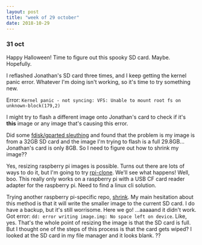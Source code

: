 ```yaml
---
layout: post
title: "week of 29 october"
date: 2018-10-29
---
```


### 31 oct

Happy Halloween! Time to figure out this spooky SD card. Maybe. Hopefully.

I reflashed Jonathan's SD card three times, and I keep getting the kernel panic error. Whatever I'm doing isn't working, so it's time to try something new.

Error: `Kernel panic - not syncing: VFS: Unable to mount root fs on unknown-block(179,2)`

I might try to flash a different image onto Jonathan's card to check if it's **this** image or any image that's causing this error.

Did some [fdisk/gparted sleuthing](http://kbdatabase.org/article.php?id=64) and found that the problem is my image is from a 32GB SD card and the image I'm trying to flash is a full 29.8GB... Jonathan's card is only 8GB. So I need to figure out how to shrink my image??

Yes, resizing raspberry pi images is possible. Turns out there are lots of ways to do it, but I'm going to try [rpi-clone](https://github.com/billw2/rpi-clone). We'll see what happens! Well, boo. This really only works on a raspberry pi with a USB CF card reader adapter for the raspberry pi. Need to find a linux cli solution.

Trying another raspberry pi-specific repo, [shrink](https://github.com/qrti/shrink). My main hesitation about this method is that it will write the smaller image to the current SD card. I do have a backup, but it's still worrisome. Here we go! ...aaaaand it didn't work. Got error: `dd: error writing image.img: No space left on device`. Like, yes. That's the whole point of resizing the image is that the SD card is full. But I thought one of the steps of this process is that the card gets wiped? I looked at the SD card in my file manager and it looks blank. ??

